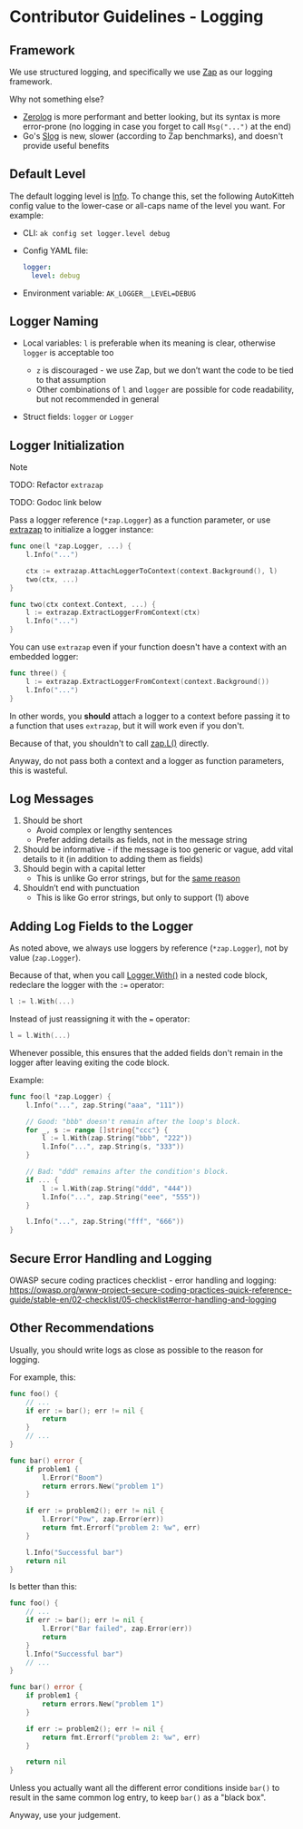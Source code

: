 # Contributor Guidelines - Logging

## Framework

We use structured logging, and specifically we use [Zap](https://github.com/uber-go/zap)
as our logging framework.

Why not something else?

- [Zerolog](https://github.com/rs/zerolog) is more performant and better
  looking, but its syntax is more error-prone (no logging in case you forget
  to call `Msg("...")` at the end)
- Go's [Slog](https://pkg.go.dev/log/slog) is new, slower (according to Zap
  benchmarks), and doesn't provide useful benefits

## Default Level

The default logging level is [Info](https://pkg.go.dev/go.uber.org/zap/zapcore#InfoLevel).
To change this, set the following AutoKitteh config value to the lower-case or
all-caps name of the level you want. For example:

- CLI: `ak config set logger.level debug`

- Config YAML file:

  ```yaml
  logger:
    level: debug
  ```

- Environment variable: `AK_LOGGER__LEVEL=DEBUG`

## Logger Naming

- Local variables: `l` is preferable when its meaning is clear, otherwise
  `logger` is acceptable too

  - `z` is discouraged - we use Zap, but we don’t want the code to be tied to
    that assumption
  - Other combinations of `l` and `logger` are possible for code readability,
    but not recommended in general

- Struct fields: `logger` or `Logger`

## Logger Initialization

> [!NOTE]
> TODO: Refactor `extrazap`
>
> TODO: Godoc link below

Pass a logger reference (`*zap.Logger`) as a function parameter, or use
[extrazap](/TODO) to initialize a logger instance:

```go
func one(l *zap.Logger, ...) {
    l.Info("...")

    ctx := extrazap.AttachLoggerToContext(context.Background(), l)
    two(ctx, ...)
}

func two(ctx context.Context, ...) {
    l := extrazap.ExtractLoggerFromContext(ctx)
    l.Info("...")
}
```

You can use `extrazap` even if your function doesn't have a context with an
embedded logger:

```go
func three() {
    l := extrazap.ExtractLoggerFromContext(context.Background())
    l.Info("...")
}
```

In other words, you **should** attach a logger to a context before passing it
to a function that uses `extrazap`, but it will work even if you don't.

Because of that, you shouldn't to call [zap.L()](https://pkg.go.dev/go.uber.org/zap#L)
directly.

Anyway, do not pass both a context and a logger as function parameters, this
is wasteful.

## Log Messages

1. Should be short
   - Avoid complex or lengthy sentences
   - Prefer adding details as fields, not in the message string
2. Should be informative - if the message is too generic or vague, add vital
   details to it (in addition to adding them as fields)
3. Should begin with a capital letter
   - This is unlike Go error strings, but for the
     [same reason](https://go.dev/wiki/CodeReviewComments#error-strings)
4. Shouldn’t end with punctuation
   - This is like Go error strings, but only to support (1) above

## Adding Log Fields to the Logger

As noted above, we always use loggers by reference (`*zap.Logger`), not by
value (`zap.Logger`).

Because of that, when you call [Logger.With()](https://pkg.go.dev/go.uber.org/zap#Logger.With)
in a nested code block, redeclare the logger with the `:=` operator:

```go
l := l.With(...)
```

Instead of just reassigning it with the `=` operator:

```go
l = l.With(...)
```

Whenever possible, this ensures that the added fields don't remain in the
logger after leaving exiting the code block.

Example:

```go
func foo(l *zap.Logger) {
	l.Info("...", zap.String("aaa", "111"))

    // Good: "bbb" doesn't remain after the loop's block.
	for _, s := range []string{"ccc"} {
		l := l.With(zap.String("bbb", "222"))
		l.Info("...", zap.String(s, "333"))
	}

    // Bad: "ddd" remains after the condition's block.
    if ... {
		l := l.With(zap.String("ddd", "444"))
		l.Info("...", zap.String("eee", "555"))
    }

	l.Info("...", zap.String("fff", "666"))
}
```

## Secure Error Handling and Logging

OWASP secure coding practices checklist - error handling and logging:
https://owasp.org/www-project-secure-coding-practices-quick-reference-guide/stable-en/02-checklist/05-checklist#error-handling-and-logging

## Other Recommendations

Usually, you should write logs as close as possible to the reason for logging.

For example, this:

```go
func foo() {
    // ...
    if err := bar(); err != nil {
        return
    }
    // ...
}

func bar() error {
    if problem1 {
        l.Error("Boom")
        return errors.New("problem 1")
    }

    if err := problem2(); err != nil {
        l.Error("Pow", zap.Error(err))
        return fmt.Errorf("problem 2: %w", err)
    }

    l.Info("Successful bar")
    return nil
}
```

Is better than this:

```go
func foo() {
    // ...
    if err := bar(); err != nil {
        l.Error("Bar failed", zap.Error(err))
        return
    }
    l.Info("Successful bar")
    // ...
}

func bar() error {
    if problem1 {
        return errors.New("problem 1")
    }

    if err := problem2(); err != nil {
        return fmt.Errorf("problem 2: %w", err)
    }

    return nil
}
```

Unless you actually want all the different error conditions inside `bar()` to
result in the same common log entry, to keep `bar()` as a "black box".

Anyway, use your judgement.
